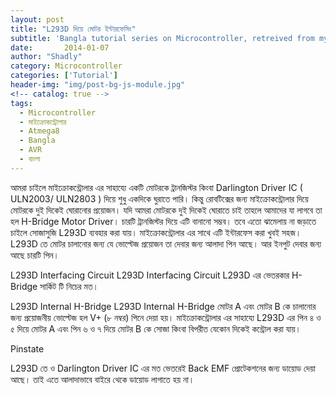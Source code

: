 ```yaml
---
layout: post
title: "L293D দিয়ে মোটর ইন্টারফেসিং"
subtitle: 'Bangla tutorial series on Microcontroller, retreived from my previous blog d15tech.com. Dated here according to the original published date.'
date:       2014-01-07
author: "Shadly"
category: Microcontroller
categories: ['Tutorial']
header-img: "img/post-bg-js-module.jpg"
<!-- catalog: true -->
tags:
  - Microcontroller
  - মাইক্রোকন্ট্রোলার
  - Atmega8
  - Bangla
  - AVR
  - বাংলা
---
```


আমরা চাইলে মাইক্রোকন্ট্রোলার এর সাহায্যে একটি মোটরকে ট্রানজিস্টর কিংবা Darlington Driver IC ( ULN2003/ ULN2803 ) দিয়ে শুধু একদিকে ঘুরাতে পারি। কিন্তু রোবটিক্সের জন্য মাইক্রোকন্ট্রোলার দিয়ে মোটরকে দুই দিকেই ঘোরানোর প্রয়োজন। যদি আমরা মোটরকে দুই দিকেই ঘোরাতে চাই তাহলে আমাদের যা লাগবে তা হল H-Bridge Motor Driver। চারটি ট্রানজিস্টর দিয়ে এটি বানানো সম্ভব। তবে এতো ঝামেলায় না জড়াতে চাইলে সোজাসুজি L293D ব্যবহার করা যায়। মাইক্রোকন্ট্রোলার এর সাথে এটি ইন্টারফেস করা খুবই সহজ। L293D তে মোটর চালানোর জন্য যে ভোল্টেজ প্রয়োজন তা দেবার জন্য আলাদা পিন আছে। আর ইনপুট দেবার জন্য আছে চারটি পিন।

L293D Interfacing Circuit
L293D Interfacing Circuit
L293D এর ভেতরকার H-Bridge সার্কিট টি নিচের মত।

L293D Internal H-Bridge
L293D Internal H-Bridge
মোটর A এবং মোটর B কে চালানোর জন্য প্রয়োজনীয় ভোল্টেজ হল V+ (৮ নম্বর) পিনে দেয়া হয়। মাইক্রোকন্ট্রোলার এর সাহায্যে L293D এর পিন ৪ ও ৫ দিয়ে মোটর A এবং পিন ৬ ও ৭ দিয়ে মোটর B কে সোজা কিংবা বিপরীত যেকোন দিকেই কন্ট্রোল করা যায়।

Pinstate

L293D তে ও Darlington Driver IC এর মত ভেতরেই Back EMF প্রোটেকশনের জন্য ডায়োড দেয়া আছে। তাই এতে আলাদাভাবে বাইরে থেকে ডায়োড লাগাতে হয় না।